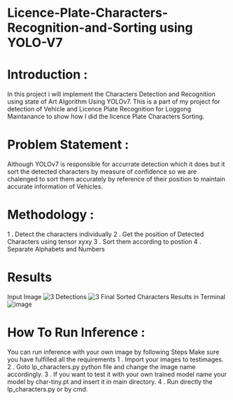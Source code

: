 # Licence-Plate-Characters-Recognition-and-Sorting using YOLO-V7

# Introduction : 
In this project i will implement the Characters Detection and Recognition using state of Art Algorithm Using YOLOv7. This is a part of my project for detection of Vehicle and Licence Plate Recognition for Loggong Maintanance to show how I did the licence Plate Characters Sorting.

# Problem Statement :
Although YOLOv7 is responsible for accurrate detection which it does but it sort the detected characters by measure of confidence so we are chalenged to sort them accurately by reference of their position to maintain accurate information of Vehicles.

# Methodology :
1 . Detect the characters individually
2 . Get the position of Detected Characters using tensor xyxy
3 . Sort them according to postion
4 . Separate Alphabets and Numbers

# Results
Input Image
![3](https://github.com/SyedSybtain/Licence-Plate-Characters-Recognition-and-Sorting/assets/115772979/1cc1cdfb-d0b5-41f5-9534-dada7dad7412)
Detections
![3](https://github.com/SyedSybtain/Licence-Plate-Characters-Recognition-and-Sorting/assets/115772979/7dff4ada-80b0-4edd-8a26-b2462155c0ac)
Final Sorted Characters Results in Terminal
![image](https://github.com/SyedSybtain/Licence-Plate-Characters-Recognition-and-Sorting/assets/115772979/0e455156-93f0-47db-8d82-43a94179b6d0)

# How To Run Inference :
You can run inference with your own image by following Steps
Make sure you have fulfilled all the requirements
1 . Import your images to testimages.
2 . Goto lp_characters.py python file and change the image name accordingly.
3 . If you want to test it with your own trained model name your model by char-tiny.pt and insert it in main directory.
4 . Run directly the lp_characters.py or by cmd.
